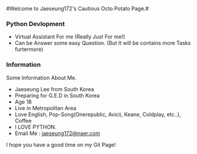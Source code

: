 #Welcome to Jaeseung172's Cautious Octo Potato Page.#

### Python Devlopment
* Virtual Assistant For me (Really Just For me!)
* Can be Answer some easy Question. (But It will be contains more Tasks furtermore)

### Information

Some Information About Me.

* Jaeseung Lee from South Korea
* Preparing for G.E.D in South Korea
* Age 18
* Live in Metropolitan Area
* Love English, Pop-Song(Onerepublic, Avicii, Keane, Coldplay, etc..), Coffee
* I LOVE PYTHON.
* Email Me : jaeseung172@naer.com


I hope you have a good time on my Git Page!
